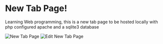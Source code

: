 New Tab Page!
==========
Learning Web programming, this is a new tab page to be hosted locally with php configured apache and a sqlite3 database

![New Tab Page](http://i.imgur.com/HPo9FsR.png)
![Edit New Tab Page](http://i.imgur.com/3WwBSXH.png)
